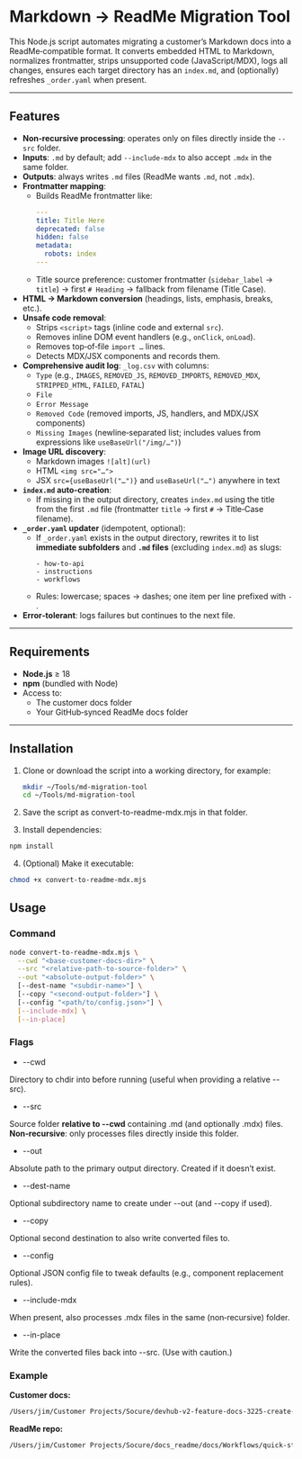 # Markdown → ReadMe Migration Tool

This Node.js script automates migrating a customer’s Markdown docs into a ReadMe‑compatible format. It converts embedded HTML to Markdown, normalizes frontmatter, strips unsupported code (JavaScript/MDX), logs all changes, ensures each target directory has an `index.md`, and (optionally) refreshes `_order.yaml` when present.

---

## Features

- **Non‑recursive processing**: operates only on files directly inside the `--src` folder.
- **Inputs**: `.md` by default; add `--include-mdx` to also accept `.mdx` in the same folder.
- **Outputs**: always writes `.md` files (ReadMe wants `.md`, not `.mdx`).
- **Frontmatter mapping**:
  - Builds ReadMe frontmatter like:
    ```yaml
    ---
    title: Title Here
    deprecated: false
    hidden: false
    metadata:
      robots: index
    ---
    ```
  - Title source preference: customer frontmatter (`sidebar_label` → `title`) → first `# Heading` → fallback from filename (Title Case).
- **HTML → Markdown conversion** (headings, lists, emphasis, breaks, etc.).
- **Unsafe code removal**:
  - Strips `<script>` tags (inline code and external `src`).
  - Removes inline DOM event handlers (e.g., `onClick`, `onLoad`).
  - Removes top‑of‑file `import …` lines.
  - Detects MDX/JSX components and records them.
- **Comprehensive audit log**: `_log.csv` with columns:
  - `Type` (e.g., `IMAGES`, `REMOVED_JS`, `REMOVED_IMPORTS`, `REMOVED_MDX`, `STRIPPED_HTML`, `FAILED`, `FATAL`)
  - `File`
  - `Error Message`
  - `Removed Code` (removed imports, JS, handlers, and MDX/JSX components)
  - `Missing Images` (newline‑separated list; includes values from expressions like `useBaseUrl("/img/…")`)
- **Image URL discovery**:
  - Markdown images `![alt](url)`
  - HTML `<img src="…">`
  - JSX `src={useBaseUrl("…")}` and `useBaseUrl("…")` anywhere in text
- **`index.md` auto‑creation**:
  - If missing in the output directory, creates `index.md` using the title from the first `.md` file (frontmatter `title` → first `#` → Title‑Case filename).
- **`_order.yaml` updater** (idempotent, optional):
  - If `_order.yaml` exists in the output directory, rewrites it to list **immediate subfolders** and **`.md` files** (excluding `index.md`) as slugs:
    ```
    - how-to-api
    - instructions
    - workflows
    ```
  - Rules: lowercase; spaces → dashes; one item per line prefixed with `- `.
- **Error‑tolerant**: logs failures but continues to the next file.

---

## Requirements

- **Node.js** ≥ 18
- **npm** (bundled with Node)
- Access to:
  - The customer docs folder
  - Your GitHub‑synced ReadMe docs folder

---

## Installation

1. Clone or download the script into a working directory, for example:

   ```bash
   mkdir ~/Tools/md-migration-tool
   cd ~/Tools/md-migration-tool
   ```

2. Save the script as convert-to-readme-mdx.mjs in that folder.

3. Install dependencies:

```bash
npm install
```

4. (Optional) Make it executable:

```bash
chmod +x convert-to-readme-mdx.mjs
```

## Usage

### Command

```bash
node convert-to-readme-mdx.mjs \
  --cwd "<base-customer-docs-dir>" \
  --src "<relative-path-to-source-folder>" \
  --out "<absolute-output-folder>" \
  [--dest-name "<subdir-name>"] \
  [--copy "<second-output-folder>"] \
  [--config "<path/to/config.json>"] \
  [--include-mdx] \
  [--in-place]
```

### Flags

- --cwd

Directory to chdir into before running (useful when providing a relative --src).

- --src

Source folder **relative to --cwd** containing .md (and optionally .mdx) files.
**Non‑recursive**: only processes files directly inside this folder.

- --out

Absolute path to the primary output directory. Created if it doesn’t exist.

- --dest-name

Optional subdirectory name to create under --out (and --copy if used).

- --copy

Optional second destination to also write converted files to.

- --config

Optional JSON config file to tweak defaults (e.g., component replacement rules).

- --include-mdx

When present, also processes .mdx files in the same (non‑recursive) folder.

- --in-place

Write the converted files back into --src. (Use with caution.)

### Example

**Customer docs:**

```bash
/Users/jim/Customer Projects/Socure/devhub-v2-feature-docs-3225-create-doc-structure-effectiv/docs/workflow/quick-start/workflow-steps
```

**ReadMe repo:**

```bash
/Users/jim/Customer Projects/Socure/docs_readme/docs/Workflows/quick-start
```
